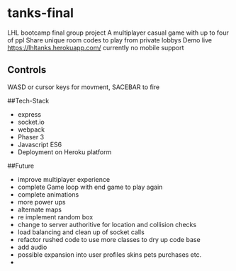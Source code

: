 # tanks-final
LHL bootcamp final group project
A multiplayer casual game with up to four of ppl
Share unique room codes to play from private lobbys
Demo live https://lhltanks.herokuapp.com/
currently no mobile support

## Controls 
WASD or cursor keys for movment, SACEBAR to fire


##Tech-Stack
  - express
  - socket.io
  - webpack
  - Phaser 3
  - Javascript ES6
  - Deployment on Heroku platform

##Future
  - improve multiplayer experience
  - complete Game loop with end game to play again
  - complete animations
  - more power ups
  - alternate maps
  - re implement random box 
  - change to server authoritive for location and collision checks
  - load balancing and clean up of socket calls
  - refactor rushed code to use more classes to dry up code base
  - add audio
  - possible expansion into user profiles skins pets purchases etc.
  - 
